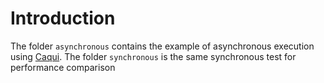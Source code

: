 # Introduction

The folder `asynchronous` contains the example of asynchronous execution using [Caqui](https://github.com/douglasdcm/caqui). The folder `synchronous` is the same synchronous test for performance comparison